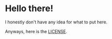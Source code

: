 # Hello there!
I honestly don't have any idea for what to put here.

Anyways, here is the [LICENSE](https://github.com/siriusraven/siriusraven.github.io?tab=AGPL-3.0-1-ov-file#readme).